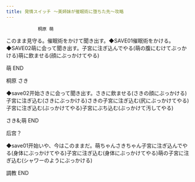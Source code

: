 ```yaml
---
title: 発情スイッチ ～美姉妹が催眠術に堕ちた先～攻略
---
```


                桐原 萌

このまま見守る。催眠術をかけて聞き出す。◆SAVE01催眠術をかける。◆SAVE02萌に会って聞き出す。子宮に注ぎ込んでやる(萌の腹にむけてぶっかける)萌に飲ませる(顔にぶっかけてやる)

萌 END

桐原 さき

◆save02开始さきに会って聞き出す。さきに飲ませる(さきの顔にぶっかける)子宮に注ぎ込む(さきにぶっかける)さきの子宮に注ぎ込む(尻にぶっかけてやる)子宮に注ぎ込む(ぶっかけてやる)子宮にぶち込む(ぶっかけて汚してやる)

さき&;萌 END

后宫？

◆save01开始いや、今はこのままだ。萌ちゃんさきちゃん子宮に注ぎ込んでやる(身体にぶっかけてやる)子宮に注ぎ込む(身体にぶっかけてやる)萌の子宮に注ぎ込む(シャワーのようにぶっかける)

調教 END
              
